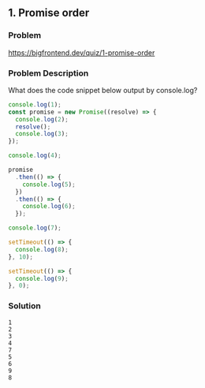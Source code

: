 ## 1. Promise order

### Problem

https://bigfrontend.dev/quiz/1-promise-order

### Problem Description

What does the code snippet below output by console.log?

```js
console.log(1);
const promise = new Promise((resolve) => {
  console.log(2);
  resolve();
  console.log(3);
});

console.log(4);

promise
  .then(() => {
    console.log(5);
  })
  .then(() => {
    console.log(6);
  });

console.log(7);

setTimeout(() => {
  console.log(8);
}, 10);

setTimeout(() => {
  console.log(9);
}, 0);
```

### Solution

```
1
2
3
4
7
5
6
9
8
```
